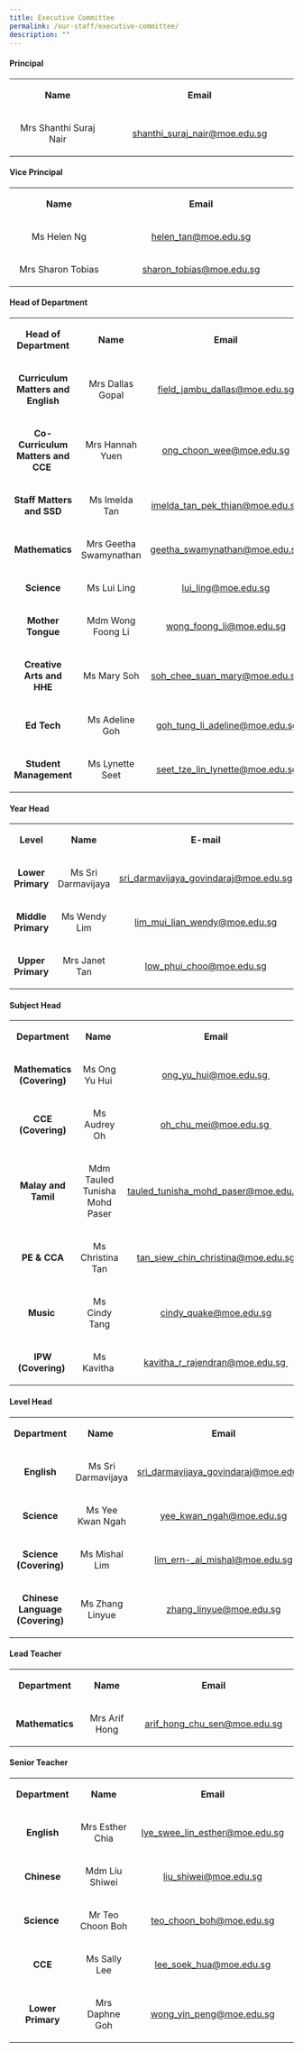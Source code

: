 ```yaml
---
title: Executive Committee
permalink: /our-staff/executive-committee/
description: ""
---
```

<h4><strong>Principal</strong></h4>
<table width="0">
<tbody>
<tr>
<td style="text-align: center;" width="208">
<p><strong>Name</strong></p>
</td>
<td style="text-align: center;" width="359">
<p><strong>Email</strong></p>
</td>
</tr>
<tr>
<td style="text-align: center;" width="208">
<p>Mrs Shanthi Suraj Nair</p>
</td>
<td style="text-align: center;" width="359">
<p><a href="mailto:shanthi_suraj_nair@moe.edu.sg" target="">shanthi_suraj_nair@moe.edu.sg</a></p>
</td>
</tr>
</tbody>
</table>
<h4><strong>Vice Principal</strong></h4>
<table width="0">
<tbody>
<tr>
<td style="text-align: center;" width="208">
<p><strong>Name</strong></p>
</td>
<td style="text-align: center;" width="359">
<p><strong>Email</strong></p>
</td>
</tr>
<tr>
<td style="text-align: center;" width="208">
<p>Ms Helen Ng</p>
</td>
<td style="text-align: center;" width="359">
<p><a href="mailto:helen_tan@moe.edu.sg" target="">helen_tan@moe.edu.sg</a></p>
</td>
</tr>
<tr>
<td style="text-align: center;" width="208">
<p>Mrs Sharon Tobias</p>
</td>
<td style="text-align: center;" width="359">
<p><a href="mailto:sharon_tobias@moe.edu.sg" target="">sharon_tobias@moe.edu.sg</a></p>
</td>
</tr>
</tbody>
</table>
<h4><strong>Head of Department</strong></h4>
<table width="0">
<tbody>
<tr>
<td style="text-align: center;" width="160">
<p><strong>Head of Department</strong></p>
</td>
<td style="text-align: center;" width="208">
<p><strong>Name</strong></p>
</td>
<td style="text-align: center;" width="350">
<p><strong>Email</strong></p>
</td>
</tr>
<tr>
<td style="text-align: center;" width="160">
<p><strong>Curriculum Matters and English</strong></p>
</td>
<td style="text-align: center;" width="208">
<p>Mrs Dallas Gopal</p>
</td>
<td style="text-align: center;" width="350">
<p><a href="mailto:field_jambu_dallas@moe.edu.sg" target="">field_jambu_dallas@moe.edu.sg</a></p>
</td>
</tr>
<tr>
<td style="text-align: center;" width="160">
<p><strong>Co-Curriculum Matters and CCE&nbsp;</strong></p>
</td>
<td style="text-align: center;" width="208">
<p>Mrs Hannah Yuen</p>
</td>
<td style="text-align: center;" width="350">
<p><a href="mailto:ong_choon_wee@moe.edu.sg" target="">ong_choon_wee@moe.edu.sg</a></p>
</td>
</tr>
<tr>
<td style="text-align: center;" width="160">
<p><strong>Staff Matters and SSD</strong></p>
</td>
<td style="text-align: center;" width="208">
<p>Ms Imelda Tan</p>
</td>
<td style="text-align: center;" width="350">
<p><a href="mailto:imelda_tan_pek_thian@moe.edu.sg" target="">imelda_tan_pek_thian@moe.edu.sg</a></p>
</td>
</tr>
<tr>
<td style="text-align: center;" width="160">
<p><strong>Mathematics</strong></p>
</td>
<td style="text-align: center;" width="208">
<p>Mrs Geetha Swamynathan</p>
</td>
<td style="text-align: center;" width="350">
<p><a href="mailto:geetha_swamynathan@moe.edu.sg" target="">geetha_swamynathan@moe.edu.sg</a></p>
</td>
</tr>
<tr>
<td style="text-align: center;" width="160">
<p><strong>Science</strong></p>
</td>
<td style="text-align: center;" width="208">
<p>Ms Lui Ling</p>
</td>
<td style="text-align: center;" width="350">
<p><a href="mailto:lui_ling@moe.edu.sg" target="">lui_ling@moe.edu.sg</a></p>
</td>
</tr>
<tr>
<td style="text-align: center;" width="160">
<p><strong>Mother Tongue</strong></p>
</td>
<td style="text-align: center;" width="208">
<p>Mdm Wong Foong Li</p>
</td>
<td style="text-align: center;" width="350">
<p><a href="mailto:wong_foong_li@moe.edu.sg" target="">wong_foong_li@moe.edu.sg</a></p>
</td>
</tr>
<tr>
<td style="text-align: center;" width="160">
<p><strong>Creative Arts and HHE</strong></p>
</td>
<td style="text-align: center;" width="208">
<p>Ms Mary Soh</p>
</td>
<td style="text-align: center;" width="350">
<p><a href="mailto:soh_chee_suan_mary@moe.edu.sg" target="">soh_chee_suan_mary@moe.edu.sg</a></p>
</td>
</tr>
<tr>
<td style="text-align: center;" width="160">
<p><strong>Ed Tech</strong></p>
</td>
<td style="text-align: center;" width="208">
<p>Ms Adeline Goh</p>
</td>
<td style="text-align: center;" width="350">
<p>&nbsp;<a href="mailto:goh_tung_li_adeline@moe.edu.sg" target="">goh_tung_li_adeline@moe.edu.sg</a></p>
</td>
</tr>
	<tr>
<td style="text-align: center;" width="160">
<p><strong>Student Management</strong></p>
</td>
<td style="text-align: center;" width="208">
<p>Ms Lynette Seet</p>
</td>
<td style="text-align: center;" width="350">
<p>&nbsp;<a href="mailto:seet_tze_lin_lynette@moe.edu.sg" target="">seet_tze_lin_lynette@moe.edu.sg</a></p>
</td>
</tr>
</tbody>
</table>
<h4><strong>Year Head</strong></h4>
<table width="0">
<tbody>
<tr>
<td style="text-align: center;" width="153">
<p><strong>Level</strong></p>
</td>
<td style="text-align: center;" width="208">
<p><strong>Name</strong></p>
</td>
<td style="text-align: center;" width="350">
<p><strong>E-mail</strong></p>
</td>
</tr>
<tr>
<td style="text-align: center;">
<p><strong>Lower Primary </strong></p>
</td>
<td style="text-align: center;">
<p>Ms Sri Darmavijaya</p>
</td>
<td style="text-align: center;">
<p><a href="mailto:sri_darmavijaya_govindaraj@moe.edu.sg" target="">sri_darmavijaya_govindaraj@moe.edu.sg</a></p>
</td>
</tr>
<tr>
<td style="text-align: center;" width="153">
<p><strong>Middle Primary</strong></p>
</td>
<td style="text-align: center;" width="208">
<p>Ms Wendy Lim</p>
</td>
<td style="text-align: center;" width="350">
<p><a href="mailto:lim_mui_lian_wendy@moe.edu.sg" target="">lim_mui_lian_wendy@moe.edu.sg</a></p>
</td>
</tr>
<tr>
<td style="text-align: center;" width="153">
<p><strong>Upper Primary</strong></p>
</td>
<td style="text-align: center;" width="208">
<p>Mrs Janet Tan</p>
</td>
<td style="text-align: center;" width="350">
<p><a href="mailto:low_phui_choo@moe.edu.sg" target="">low_phui_choo@moe.edu.sg</a></p>
</td>
</tr>
</tbody>
</table>
<h4><strong>Subject Head</strong></h4>
<table width="0">
<tbody>
<tr>
<td style="text-align: center;" width="160">
<p><strong>Department</strong></p>
</td>
<td style="text-align: center;" width="208">
<p><strong>Name&nbsp;</strong></p>
</td>
<td style="text-align: center;" width="340">
<p><strong>Email</strong></p>
</td>
</tr>
<tr>
<td style="text-align: center;">
<p><strong>Mathematics (Covering)</strong></p>
</td>
<td style="text-align: center;">
<p>Ms Ong Yu Hui&nbsp;</p>
</td>
<td style="text-align: center;">
<p><a href="mailto:ong_yu_hui@moe.edu.sg" target="">ong_yu_hui@moe.edu.sg&nbsp;</a></p>
</td>
</tr>
<tr>
<td style="text-align: center;" width="160">
<p><strong>CCE (Covering)</strong></p>
</td>
<td style="text-align: center;" width="208">
<p>Ms Audrey Oh</p>
</td>
<td style="text-align: center;" width="340">
<p><a href="mailto:oh_chu_mei@moe.edu.sg" target="">oh_chu_mei@moe.edu.sg&nbsp;</a></p>
</td>
</tr>
<tr>
<td style="text-align: center;" width="160">
<p><strong>Malay and Tamil</strong></p>
</td>
<td style="text-align: center;" width="208">
<p>Mdm Tauled Tunisha Mohd Paser</p>
</td>
<td style="text-align: center;" width="340">
<p><a href="mailto:tauled_tunisha_mohd_paser@moe.edu.sg" target="">tauled_tunisha_mohd_paser@moe.edu.sg</a></p>
</td>
</tr>
<tr>
<td style="text-align: center;" width="160">
<p><strong>PE &amp; CCA</strong></p>
</td>
<td style="text-align: center;" width="208">
<p>Ms Christina Tan</p>
</td>
<td style="text-align: center;" width="340">
<p><a href="mailto:tan_siew_chin_christina@moe.edu.sg" target="">tan_siew_chin_christina@moe.edu.sg</a></p>
</td>
</tr>
<tr>
<td style="text-align: center;">
<p><strong>Music&nbsp;</strong></p>
</td>
<td style="text-align: center;">
<p>Ms Cindy Tang</p>
</td>
<td style="text-align: center;">
<p><a href="mailto:cindy_quake@moe.edu.sg" target="">cindy_quake@moe.edu.sg </a></p>
</td>
</tr>
<tr>
<td style="text-align: center;">
<p><strong>IPW (Covering)&nbsp;</strong></p>
</td>
<td style="text-align: center;">
<p>Ms Kavitha&nbsp;</p>
</td>
<td style="text-align: center;">
<p><a href="mailto:kavitha_r_rajendran@moe.edu.sg" target="">kavitha_r_rajendran@moe.edu.sg&nbsp;</a></p>
</td>
</tr>
</tbody>
</table>
<h4><strong>Level Head</strong></h4>
<table width="0">
<tbody>
<tr>
<td style="text-align: center;" width="160">
<p><strong>Department</strong></p>
</td>
<td style="text-align: center;" width="208">
<p><strong>Name&nbsp;</strong></p>
</td>
<td style="text-align: center;" width="350">
<p><strong>Email</strong></p>
</td>
</tr>
<tr>
<td style="text-align: center;" width="160">
<p><strong>English </strong></p>
</td>
<td style="text-align: center;" width="208">
<p>Ms Sri Darmavijaya</p>
</td>
<td style="text-align: center;" width="350">
<p><a href="mailto:sri_darmavijaya_govindaraj@moe.edu.sg" target="">sri_darmavijaya_govindaraj@moe.edu.sg</a></p>
</td>
</tr>
<tr>
<td style="text-align: center;" width="160">
<p><strong>Science</strong></p>
</td>
<td style="text-align: center;" width="208">
<p>Ms Yee Kwan Ngah</p>
</td>
<td style="text-align: center;" width="350">
<p><a href="mailto:yee_kwan_ngah@moe.edu.sg" target="">yee_kwan_ngah@moe.edu.sg</a></p>
</td>
</tr>
<tr>
<td style="text-align: center;">
<p><strong>Science (Covering)</strong></p>
</td>
<td style="text-align: center;">
<p>Ms Mishal Lim</p>
</td>
<td style="text-align: center;">
<p><a href="mailto:lim_ern-_ai_mishal@moe.edu.sg" target="">lim_ern-_ai_mishal@moe.edu.sg</a></p>
</td>
</tr>
<tr>
<td style="text-align: center;">
<p><strong>Chinese Language (Covering)</strong></p>
</td>
<td style="text-align: center;">
<p>Ms Zhang Linyue</p>
</td>
<td style="text-align: center;">
<p><a href="mailto:zhang_linyue@moe.edu.sg" target="">zhang_linyue@moe.edu.sg</a></p>
</td>
</tr>
</tbody>
</table>
<h4><strong>Lead Teacher</strong></h4>
<table width="0">
<tbody>
<tr>
<td style="text-align: center;" width="137">
<p><strong>Department</strong></p>
</td>
<td style="text-align: center;" width="208">
<p><strong>Name</strong></p>
</td>
<td style="text-align: center;" width="359">
<p><strong>Email</strong></p>
</td>
</tr>
<tr>
<td style="text-align: center;" width="137">
<p><strong>Mathematics</strong></p>
</td>
<td style="text-align: center;" width="208">
<p>Mrs Arif Hong</p>
</td>
<td style="text-align: center;" width="359">
<p><a href="mailto:arif_hong_chu_sen@moe.edu.sg" target="">arif_hong_chu_sen@moe.edu.sg</a></p>
</td>
</tr>
</tbody>
</table>
<h4><strong>Senior Teacher</strong></h4>
<table width="0">
<tbody>
<tr>
<td style="text-align: center;" width="142">
<p><strong>Department</strong></p>
</td>
<td style="text-align: center;" width="208">
<p><strong>Name</strong></p>
</td>
<td style="text-align: center;" width="359">
<p><strong>Email</strong></p>
</td>
</tr>
<tr>
<td style="text-align: center;" width="142">
<p><strong>English</strong></p>
</td>
<td style="text-align: center;" width="208">
<p>Mrs Esther Chia</p>
</td>
<td style="text-align: center;" width="359">
<p><a href="mailto:lye_swee_lin_esther@moe.edu.sg" target="">lye_swee_lin_esther@moe.edu.sg</a></p>
</td>
</tr>
<tr>
<td style="text-align: center;" width="142">
<p><strong>Chinese</strong></p>
</td>
<td style="text-align: center;" width="208">
<p>Mdm Liu Shiwei</p>
</td>
<td style="text-align: center;" width="359">
<p><a href="mailto:liu_shiwei@moe.edu.sg" target="">liu_shiwei@moe.edu.sg</a></p>
</td>
</tr>
<tr>
<td style="text-align: center;">
<p><strong>Science&nbsp;</strong></p>
</td>
<td style="text-align: center;">
<p>Mr Teo Choon Boh</p>
</td>
<td style="text-align: center;">
<p><a href="mailto:teo_choon_boh@moe.edu.sg" target="">teo_choon_boh@moe.edu.sg</a></p>
</td>
</tr>
<tr>
<td style="text-align: center;">
<p><strong>CCE</strong></p>
</td>
<td style="text-align: center;">
<p>Ms Sally Lee</p>
</td>
<td style="text-align: center;">
<p><a href="mailto:lee_soek_hua@moe.edu.sg" target="">lee_soek_hua@moe.edu.sg</a></p>
</td>
</tr>
<tr>
<td style="text-align: center;" width="142">
<p><strong>Lower Primary</strong></p>
</td>
<td style="text-align: center;" width="208">
<p>Mrs Daphne Goh</p>
</td>
<td style="text-align: center;" width="359">
<p><a href="mailto:wong_yin_peng@moe.edu.sg" target="">wong_yin_peng@moe.edu.sg</a></p>
</td>
</tr>
</tbody>
</table>